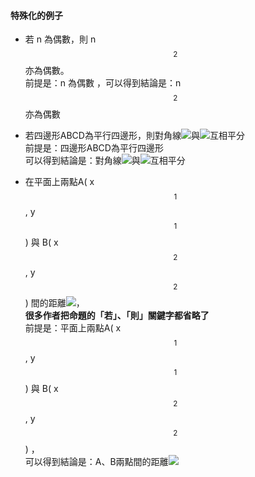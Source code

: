#### 特殊化的例子

* 若 n 為偶數，則 n$$^{2}$$亦為偶數。  
  前提是：n 為偶數 ，可以得到結論是：n$$^{2}$$亦為偶數

* 若四邊形ABCD為平行四邊形，則對角線![](https://market.cloud.edu.tw/content/senior/math/tn_t2/math_net/NUBCC/Course/chp1-2/Image12.gif)與![](https://market.cloud.edu.tw/content/senior/math/tn_t2/math_net/NUBCC/Course/chp1-2/Image13.gif)互相平分  
  前提是：四邊形ABCD為平行四邊形  
  可以得到結論是：對角線![](https://market.cloud.edu.tw/content/senior/math/tn_t2/math_net/NUBCC/Course/chp1-2/Image12.gif)與![](https://market.cloud.edu.tw/content/senior/math/tn_t2/math_net/NUBCC/Course/chp1-2/Image13.gif)互相平分

* 在平面上兩點A\( x$$_{1}$$ , y$$_{1}$$\)  與   B\( x$$_{2}$$ , y$$_{2} $$\)    間的距離![](https://latex.codecogs.com/png.latex?\overline{AB}%3D\sqrt{%28x_{2}-x_{1}%29^2&plus;%28y^{_2}-y_{1}%29^2})，  
  **很多作者把命題的「若」、「則」關鍵字都省略了**  
  前提是：平面上兩點A\( x$$_{1}$$ , y$$_{1}$$\)  與   B\( x$$_{2}$$ , y$$_{2} $$\)  ，  
  可以得到結論是：A、B兩點間的距離![](https://latex.codecogs.com/png.latex?\overline{AB}%3D\sqrt{%28x_{2}-x_{1}%29^2&plus;%28y^{_2}-y_{1}%29^2})





